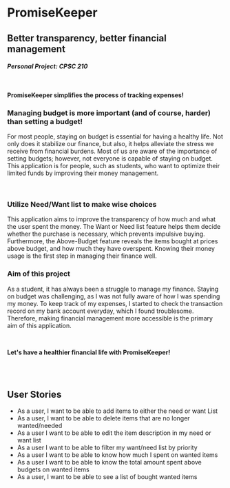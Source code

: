 # PromiseKeeper

## Better transparency, better financial management 
#### *Personal Project: CPSC 210*
<br>

**PromiseKeeper simplifies the process of 
tracking expenses!**

### Managing budget is more important (and of course, harder) than setting a budget!


<p>For most people, staying on budget is essential for 
having a healthy life.
Not only does it stabilize our finance,
but also, it helps alleviate the stress we receive from
financial burdens. Most of us are aware of the importance 
of setting budgets; 
however, not everyone is capable of staying on budget. 
This application is for people, such as students, 
who want to optimize their limited funds by improving their 
money management. </p>


<br>

### Utilize Need/Want list to make wise choices

<p> This application aims to improve the transparency 
of how much and what the user spent the money. 
The Want or Need list feature helps them decide 
whether the purchase is necessary, 
which prevents impulsive buying. 
Furthermore, the Above-Budget feature reveals the items bought
at prices above budget, 
and how much they have overspent. 
Knowing their money usage is the 
first step in managing their finance well.</p>

### Aim of this project 
<p>As a student, it has always been a struggle to manage my finance. 
Staying on budget was challenging, as I was not fully aware of 
how I was spending my money. 
To keep track of my expenses, I started to check the transaction
record on my bank account everyday, 
which I found troublesome. 
Therefore, making financial management more accessible 
is the primary aim of this application.</p>


<br>

**Let's have a healthier financial life with PromiseKeeper!**

<br>
<br>

## User Stories 
- As a user, I want to be able to add items 
to either the need or want List
- As a user, I want to be able to delete items that are 
no longer wanted/needed
- As a user I want to be able to edit the item description 
in my need or want list 
- As a user I want to be able to filter my want/need list 
by priority
- As a user I want to be able to know how much 
I spent on wanted items
- As a user I want to be able to know the total amount spent 
above budgets on wanted items
- As a user, I want to be able to see a list of bought wanted 
items 




  